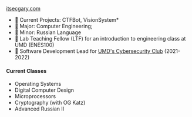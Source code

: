 [itsecgary.com](https://itsecgary.com)

- 🔭 Current Projects: CTFBot, VisionSystem*
- 🌱 Major: Computer Engineering; 
- 🌱 Minor: Russian Language
- 🏫 Lab Teaching Fellow (LTF) for an introduction to engineering class at UMD (ENES100)
- 👾 Software Development Lead for [UMD's Cybersecurity Club](https://csec.umd.edu) (2021-2022)

#### Current Classes

- Operating Systems
- Digital Computer Design
- Microprocessors
- Cryptography (with OG Katz)
- Advanced Russian II
